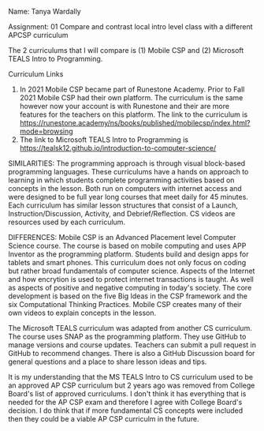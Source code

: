 Name: Tanya Wardally

Assignment: 01 Compare and contrast local intro level class with a different APCSP curriculum

The 2 curriculums that I will compare is (1) Mobile CSP and (2) Microsoft TEALS Intro to Programming.

Curriculum Links
1. In 2021 Mobile CSP became part of Runestone Academy. Prior to Fall 2021 Mobile CSP had their own platform. The curriculum is the same however now your account is with Runestone and their are more features for the teachers on this platform. The link to the curriculum is https://runestone.academy/ns/books/published/mobilecsp/index.html?mode=browsing
2.  The link to Microsoft TEALS Intro to Programming is https://tealsk12.github.io/introduction-to-computer-science/

SIMILARITIES:
The programming approach is through visual block-based programming languages. These curriculums have a hands on approach to learning in which students complete programming activities based on concepts in the lesson. Both run on computers with internet access and were designed to be full year long courses that meet daily for 45 minutes. Each curriculum has similar lesson structures that consist of a Launch, Instruction/Discussion, Activity, and Debrief/Reflection. CS videos are resources used by each curriculum.


DIFFERENCES:
Mobile CSP is an Advanced Placement level Computer Science course. The course is based on mobile computing and uses APP Inventor as the programming platform. Students build and design apps for tablets and smart phones. This curriculum does not only focus on coding but rather broad fundamentals of computer science. Aspects of the Internet and how encrytion is used to protect internet transactions is taught. As well as aspects of positive and negative computing in today's society. The core development is based on the five Big Ideas in the CSP framework and the six Computational Thinking Practices. Mobile CSP creates many of their own videos to explain concepts in the lesson. 

The Microsoft TEALS curriculum was adapted from another CS curriculum. The course uses SNAP as the programming platform. They use GitHub to manage versions and course updates. Teachers can submit a pull request in GitHub to recommend changes. There is also a GitHub Discussion board for general questions and a place to share lesson ideas and tips.   

It is my understanding that the MS TEALS Intro to CS curriculum used to be an approved AP CSP curriculum but 2 years ago was removed from College Board's list of approved curriculums. I don't think it has everything that is needed for the AP CSP exam and therefore I agree with College Board's decision. I do think that if more fundamental CS concepts were included then they could be a viable AP CSP curriculm in the future. 
